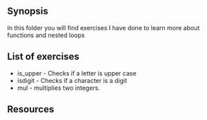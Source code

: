 ## Synopsis
In this folder you will find exercises I have done to learn more about functions and nested loops

## List of exercises
+ is_upper - Checks if a letter is upper case
+ isdigit - Checks if a character is a digit
+ mul - multiplies two integers.
## Resources